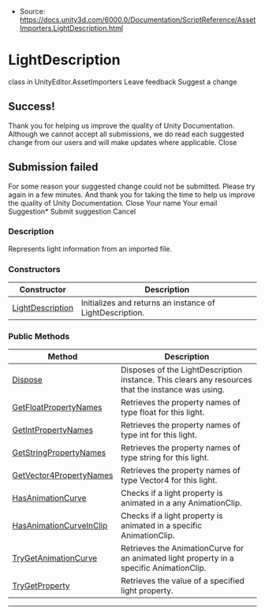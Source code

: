 * Source: https://docs.unity3d.com/6000.0/Documentation/ScriptReference/AssetImporters.LightDescription.html

# LightDescription
class in UnityEditor.AssetImporters
Leave feedback
Suggest a change
## Success!
Thank you for helping us improve the quality of Unity Documentation. Although we cannot accept all submissions, we do read each suggested change from our users and will make updates where applicable.
Close
## Submission failed
For some reason your suggested change could not be submitted. Please <a>try again</a> in a few minutes. And thank you for taking the time to help us improve the quality of Unity Documentation.
Close
Your name Your email Suggestion* Submit suggestion
Cancel
### Description
Represents light information from an imported file.
### Constructors
Constructor | Description  
---|---  
[LightDescription](https://docs.unity3d.com/6000.0/Documentation/ScriptReference/AssetImporters.LightDescription-ctor.html) | Initializes and returns an instance of LightDescription.  
### Public Methods
Method | Description  
---|---  
[Dispose](https://docs.unity3d.com/6000.0/Documentation/ScriptReference/AssetImporters.LightDescription.Dispose.html) | Disposes of the LightDescription instance. This clears any resources that the instance was using.  
[GetFloatPropertyNames](https://docs.unity3d.com/6000.0/Documentation/ScriptReference/AssetImporters.LightDescription.GetFloatPropertyNames.html) | Retrieves the property names of type float for this light.  
[GetIntPropertyNames](https://docs.unity3d.com/6000.0/Documentation/ScriptReference/AssetImporters.LightDescription.GetIntPropertyNames.html) | Retrieves the property names of type int for this light.  
[GetStringPropertyNames](https://docs.unity3d.com/6000.0/Documentation/ScriptReference/AssetImporters.LightDescription.GetStringPropertyNames.html) | Retrieves the property names of type string for this light.  
[GetVector4PropertyNames](https://docs.unity3d.com/6000.0/Documentation/ScriptReference/AssetImporters.LightDescription.GetVector4PropertyNames.html) | Retrieves the property names of type Vector4 for this light.  
[HasAnimationCurve](https://docs.unity3d.com/6000.0/Documentation/ScriptReference/AssetImporters.LightDescription.HasAnimationCurve.html) | Checks if a light property is animated in a any AnimationClip.  
[HasAnimationCurveInClip](https://docs.unity3d.com/6000.0/Documentation/ScriptReference/AssetImporters.LightDescription.HasAnimationCurveInClip.html) | Checks if a light property is animated in a specific AnimationClip.  
[TryGetAnimationCurve](https://docs.unity3d.com/6000.0/Documentation/ScriptReference/AssetImporters.LightDescription.TryGetAnimationCurve.html) | Retrieves the AnimationCurve for an animated light property in a specific AnimationClip.  
[TryGetProperty](https://docs.unity3d.com/6000.0/Documentation/ScriptReference/AssetImporters.LightDescription.TryGetProperty.html) | Retrieves the value of a specified light property.  
* * *
